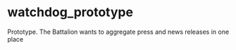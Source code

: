 # watchdog_prototype
Prototype. The Battalion wants to aggregate press and news releases in one place

